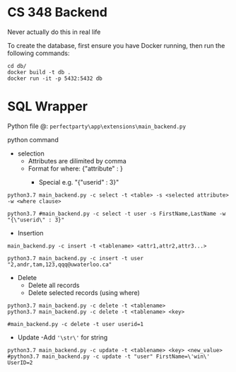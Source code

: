 CS 348 Backend
==============

Never actually do this in real life


To create the database, first ensure you have Docker running, then run the following commands:

```
cd db/
docker build -t db .
docker run -it -p 5432:5432 db
```

SQL Wrapper 
===============
Python file @: `perfectparty\app\extensions\main_backend.py`

python command 
- selection
    + Attributes are dilimited by comma
    + Format for where: {\"attribute\" : <value>}
        - Special e.g. "{\"userid\" : 3}" 
```
python3.7 main_backend.py -c select -t <table> -s <selected attribute> -w <where clause>

python3.7 #main_backend.py -c select -t user -s FirstName,LastName -w "{\"userid\" : 3}"
```

- Insertion

```
main_backend.py -c insert -t <tablename> <attr1,attr2,attr3...>

python3.7 main_backend.py -c insert -t user "2,andr,tam,123,qqq@uwaterloo.ca"

```
- Delete
    + Delete all records
    + Delete selected records (using where)
```
python3.7 main_backend.py -c delete -t <tablename> 
python3.7 main_backend.py -c delete -t <tablename> <key>

#main_backend.py -c delete -t user userid=1
```

- Update 
    -Add `'\str\'` for string
```
python3.7 main_backend.py -c update -t <tablename> <key> <new_value> 
#python3.7 main_backend.py -c update -t "user" FirstName=\'win\' UserID=2
```